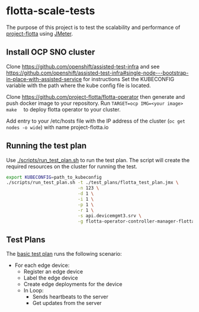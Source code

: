 # flotta-scale-tests
The purpose of this project is to test the scalability and performance of [project-flotta](https://github.com/project-flotta/flotta-operator) using [JMeter](https://jmeter.apache.org).

## Install OCP SNO cluster
Clone https://github.com/openshift/assisted-test-infra and see https://github.com/openshift/assisted-test-infra#single-node---bootstrap-in-place-with-assisted-service for instructions
Set the KUBECONFIG variable with the path where the kube config file is located.

Clone https://github.com/project-flotta/flotta-operator then generate and push docker image to your repository.
Run `TARGET=ocp IMG=<your image> make  ` to deploy flotta operator to your cluster.

Add entry to your /etc/hosts file with the IP address of the cluster (`oc get nodes -o wide`) with name project-flotta.io

## Running the test plan
Use [./scripts/run_test_plan.sh](./scripts/run_test_plan.sh) to run the test plan.
The script will create the required resources on the cluster for running the test.

```bash
export KUBECONFIG=path_to_kubeconfig
./scripts/run_test_plan.sh -t ./test_plans/flotta_test_plan.jmx \
                           -n 123 \
                           -d 1 \
                           -i 1 \
                           -p 1 \
                           -r 1 \
                           -s api.devicemgmt3.srv \
                           -g flotta-operator-controller-manager-flotta.apps.devicemgmt3.srv
```

## Test Plans
The [basic test plan](./test_plans/flotta_test_plan.jmx) runs the following scenario:
* For each edge device:
  * Register an edge device
  * Label the edge device
  * Create edge deployments for the device
  * In Loop:
    * Sends heartbeats to the server
    * Get updates from the server
  
